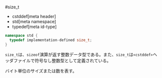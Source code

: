 #size_t
* cstddef[meta header]
* std[meta namespace]
* typedef[meta id-type]

```cpp
namespace std {
  typedef implementation-defined size_t;
}
```

`size_t`は、`sizeof`演算が返す整数データ型である。また、`size_t`は`<cstddef>`ヘッダファイルで符号なし整数型として定義されている。

バイト単位のサイズまたは数を表す。

